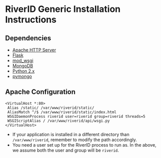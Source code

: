 # RiverID Generic Installation Instructions

## Dependencies

* [Apache HTTP Server](http://httpd.apache.org/)
* [Flask](http://flask.pocoo.org/)
* [mod_wsgi](http://code.google.com/p/modwsgi/)
* [MongoDB](http://www.mongodb.org/)
* [Python 2.x](http://python.org/)
* [pymongo](http://pypi.python.org/pypi/pymongo/)

## Apache Configuration

    <VirtualHost *:80>
     Alias /static/ /var/www/riverid/static/
     AliasMatch ^/$ /var/www/riverid/static/index.html
     WSGIDaemonProcess riverid user=riverid group=riverid threads=5
     WSGIScriptAlias / /var/www/riverid/api/wsgi.py
    </VirtualHost>

* If your application is installed in a different directory than `/var/www/riverid`, remember to modify the path accordingly.
* You need a user set up for the RiverID process to run as. In the above, we assume both the user and group will be `riverid`.
